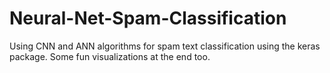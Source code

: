 # Neural-Net-Spam-Classification
Using CNN and ANN algorithms for spam text classification using the keras package. Some fun visualizations at the end too. 
